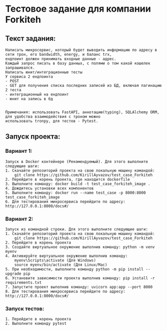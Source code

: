 # Тестовое задание для компании Forkiteh

## Текст задания: 
    Написать микросервис, который будет выводить информацию по адресу в сети трон, его bandwidth, energy, и баланс trx, 
    ендпоинт должен принимать входные данные - адрес.
    Каждый запрос писать в базу данных, с полями о том какой кошелек запрашивался.
    Написать юнит/интеграционные тесты
    У сервиса 2 ендпоинта
    - POST
    - GET для получения списка последних записей из БД, включая пагинацию
    2 теста
    - интеграционный на ендпоинт
    - юнит на запись в бд


    Примечания: использовать FastAPI, аннотацию(typing), SQLAlchemy ORM, для удобства взаимодействия с троном можно 
    использовать tronpy, для тестов - Pytest.


## Запуск проекта:

### Вариант 1:
    Запуск в Docker контейнере (Рекомендуемый). Для этого выполните следующие шаги:
    1. Скачайте репозиторий проекта на свою локальную машину командой:
        git clone https://github.com/KirillAyvazov/test_case_Forkiteh
    2. Перейдите в корень проекта, где находится dockerfile
    3. Выполните команду: docker build -t test_case_forkiteh_image .
    4. Дождитесь установки всех компонентов
    5. Выполните команду: docker run --name test_case -p 8000:8000 test_case_forkiteh_image
    6. Для тестирования микросервиса перейдите по адресу: http://127.0.0.1:8000/docs#/


### Вариант 2:
    Запуск из командной строки. Для этого выполните следующие шаги:
    1. Скачайте репозиторий проекта на свою локальную машину командой:
        git clone https://github.com/KirillAyvazov/test_case_Forkiteh
    2. Перейдите в корень проекта
    3. Создайте виртуальное окружение выполнив команду: python -m venv myenv
    4. Активируйте виртуальное окружение выполнив команду: 
        myenv\Scripts\activate (Для Windows)
        source myenv/bin/activate (Для Linux/Mac)
    5. При необходимости, выполните команду python -m pip install --upgrade pip
    6. Установите зависимости проекта выполнив команду: pip install -r requirements.txt
    7. Запустите проект выполнив команду: uvicorn app:app --port 8000
    8. Для тестирования микросервиса перейдите по адресу: http://127.0.0.1:8000/docs#/


### Запуск тестов:
    1. Перейдите в корень проекта
    2. Выполните команду pytest
